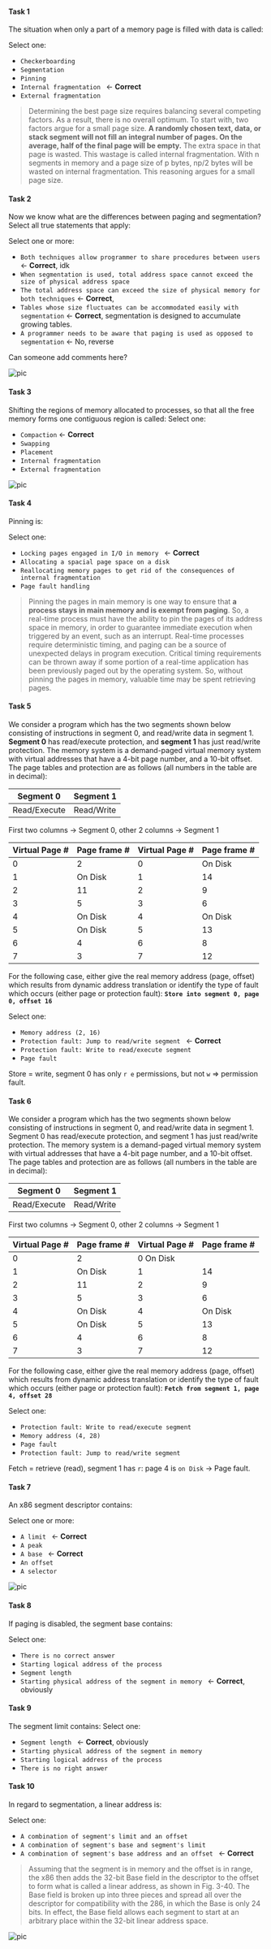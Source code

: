 

#### Task 1

The situation when only a part of a memory page is filled with data is called:

Select one:
- ```Checkerboarding```
- ```Segmentation```
- ```Pinning```
- ```Internal fragmentation ``` <- **Correct**
- ```External fragmentation```

> Determining the best page size requires balancing several competing factors. As a result, there is no overall optimum. To start with, two factors argue for a small page size. **A randomly chosen text, data, or stack segment will not fill an integral number of pages. On the average, half of the final page will be empty.** The extra space in that page is wasted. This wastage is called internal fragmentation. With n segments in memory and a page size of p bytes, np/2 bytes will be wasted on internal fragmentation. This reasoning argues for a small page size.

#### Task 2

Now we know what are the differences between paging and segmentation? Select all true statements that apply:

Select one or more:
- ```Both techniques allow programmer to share procedures between users``` <- **Correct**, idk
- ```When segmentation is used, total address space cannot exceed the size of physical address space```
- ```The total address space can exceed the size of physical memory for both techniques``` <- **Correct**, 
- ```Tables whose size fluctuates can be accommodated easily with segmentation``` <- **Correct**, segmentation is designed to accumulate growing tables.
- ```A programmer needs to be aware that paging is used as opposed to segmentation``` <- No, reverse

Can someone add comments here?

![pic](segments.png)


#### Task 3

Shifting the regions of memory allocated to processes, so that all the free memory forms one contiguous region is called:
Select one:
- ```Compaction```  <- **Correct**
- ```Swapping```
- ```Placement```
- ```Internal fragmentation```
- ```External fragmentation```

![pic](compaction.png)

#### Task 4

Pinning is:

Select one:
- ```Locking pages engaged in I/O in memory ``` <- **Correct**
- ```Allocating a spacial page space on a disk```
- ```Reallocating memory pages to get rid of the consequences of internal fragmentation```
- ```Page fault handling```

> Pinning the pages in main memory is one way to ensure that **a process stays in main memory and is exempt from paging**. So, a real-time process must have the ability to pin the pages of its address space in memory, in order to guarantee immediate execution when triggered by an event, such as an interrupt. Real-time processes require deterministic timing, and paging can be a source of unexpected delays in program execution. Critical timing requirements can be thrown away if some portion of a real-time application has been previously paged out by the operating system. So, without pinning the pages in memory, valuable time may be spent retrieving pages.


#### Task 5

We consider a program which has the two segments shown below consisting of instructions in segment 0, and read/write data in segment 1. **Segment 0** has read/execute protection, and **segment 1** has just read/write protection. The memory system is a demand-paged virtual memory system with virtual addresses that have a 4-bit page number, and a 10-bit offset. The page tables and protection are as follows (all numbers in the table are in decimal):

| Segment 0    | Segment 1  |
| ------------ | ---------- |
| Read/Execute | Read/Write |

First two columns -> Segment 0, other 2 columns -> Segment 1

| Virtual Page # | Page frame # | Virtual Page # | Page frame # | 
| -------------- | ------------ | -------------- | ------------ | 
| 0              | 2            | 0              | On Disk      |     
| 1              | On Disk      | 1              | 14           |     
| 2              | 11           | 2              | 9            |     
| 3              | 5            | 3              | 6            |     
| 4              | On Disk      | 4              | On Disk      |     
| 5              | On Disk      | 5              | 13           |     
| 6              | 4            | 6              | 8            |  
| 7              | 3            | 7              | 12           | 

For the following case, either give the real memory address (page, offset) which results from dynamic address translation or identify the type of fault which occurs (either page or protection fault):
**```Store into segment 0, page 0, offset 16```**

Select one:
- ```Memory address (2, 16)```
- ```Protection fault: Jump to read/write segment ``` <- **Correct**
-  ```Protection fault: Write to read/execute segment```
- ```Page fault```

Store = write, segment 0 has only ```r e``` permissions, but not ```w``` => permission fault.


#### Task 6

We consider a program which has the two segments shown below consisting of instructions in segment 0, and read/write data in segment 1. Segment 0 has read/execute protection, and segment 1 has just read/write protection. The memory system is a demand-paged virtual memory system with virtual addresses that have a 4-bit page number, and a 10-bit offset. The page tables and protection are as follows (all numbers in the table are in decimal):

| Segment 0    | Segment 1  |
| ------------ | ---------- |
| Read/Execute | Read/Write |

First two columns -> Segment 0, other 2 columns -> Segment 1

| Virtual Page # | Page frame # | Virtual Page # | Page frame # |
| -------------- | ------------ | -------------- | ------------ |
| 0              | 2            | 0	 On Disk     |              |
| 1              | On Disk      | 1              | 14           |
| 2              | 11           | 2              | 9            |
| 3              | 5            | 3              | 6            |
| 4              | On Disk      | 4              | On Disk      |
| 5              | On Disk      | 5              | 13           |
| 6              | 4            | 6              | 8            |
| 7              | 3            | 7              | 12           |

For the following case, either give the real memory address (page, offset) which results from dynamic address translation or identify the type of fault which occurs (either page or protection fault):
**```Fetch from segment 1, page 4, offset 28```**

Select one:
- ```Protection fault: Write to read/execute segment```
- ```Memory address (4, 28)```
- ```Page fault ```
- ```Protection fault: Jump to read/write segment```

Fetch = retrieve (read), segment 1 has ```r```: page 4 is ```on Disk``` -> Page fault.


#### Task 7

An x86 segment descriptor contains:

Select one or more:
- ```A limit ``` <- **Correct**
- ```A peak```
- ```A base ``` <- **Correct**
- ```An offset```
- ```A selector```

![pic](descriptor.png)

#### Task 8

If paging is disabled, the segment base contains:

Select one:
- ```There is no correct answer```
- ```Starting logical address of the process```
- ```Segment length```
- ```Starting physical address of the segment in memory ``` <- **Correct**, obviously




#### Task 9


The segment limit contains:
Select one:
- ```Segment length ``` <- **Correct**, obviously
- ```Starting physical address of the segment in memory```
- ```Starting logical address of the process```
- ```There is no right answer```


#### Task 10

In regard to segmentation, a linear address  is:

Select one:
- ```A combination of segment's limit and an offset```
- ```A combination of segment's base and segment's limit```
- ```A combination of segment's base address and an offset ``` <- **Correct**

> Assuming that the segment is in memory and the offset is in range, the x86 then adds the 32-bit Base field in the descriptor to the offset to form what is called a linear address, as shown in Fig. 3-40. The Base field is broken up into three pieces and spread all over the descriptor for compatibility with the 286, in which the Base is only 24 bits. In effect, the Base field allows each segment to start at an arbitrary place within the 32-bit linear address space.

![pic](linear_address.png)

